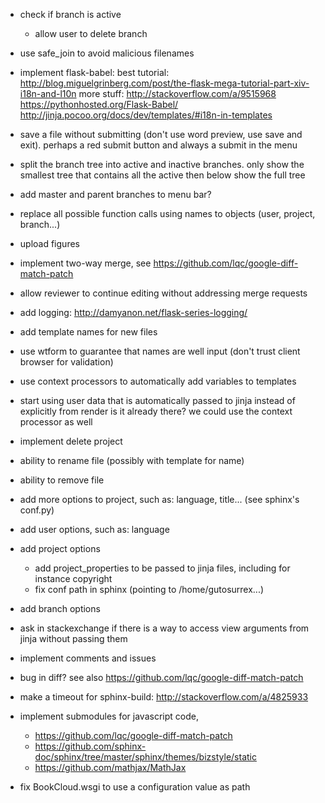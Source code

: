   - check if branch is active
    - allow user to delete branch
  - use safe_join to avoid malicious filenames

  - implement flask-babel:
    best tutorial:
      http://blog.miguelgrinberg.com/post/the-flask-mega-tutorial-part-xiv-i18n-and-l10n
    more stuff:
      http://stackoverflow.com/a/9515968
      https://pythonhosted.org/Flask-Babel/
      http://jinja.pocoo.org/docs/dev/templates/#i18n-in-templates

  - save a file without submitting (don't use word preview, use save and exit).
    perhaps a red submit button and always a submit in the menu
  - split the branch tree into active and inactive branches.
    only show the smallest tree that contains all the active
    then below show the full tree

  - add master and parent branches to menu bar?

  - replace all possible function calls using names to objects (user, project, branch...)
  - upload figures
  - implement two-way merge, see https://github.com/lqc/google-diff-match-patch
  - allow reviewer to continue editing without addressing merge requests

  - add logging: http://damyanon.net/flask-series-logging/

  - add template names for new files

  - use wtform to guarantee that names are well input (don't trust client browser for validation)

  - use context processors to automatically add variables to templates
  - start using user data that is automatically passed to jinja instead of explicitly from render
    is it already there? we could use the context processor as well

  - implement delete project

  - ability to rename file (possibly with template for name)
  - ability to remove file
  - add more options to project, such as: language, title... (see sphinx's conf.py)

  - add user options, such as: language
  - add project options
    - add project_properties to be passed to jinja files, including for instance copyright
    - fix conf path in sphinx (pointing to /home/gutosurrex...)
  - add branch options

  - ask in stackexchange if there is a way to access view arguments from jinja without passing them

  - implement comments and issues
  - bug in diff? see also https://github.com/lqc/google-diff-match-patch

  - make a timeout for sphinx-build: http://stackoverflow.com/a/4825933
  - implement submodules for javascript code,
    - https://github.com/lqc/google-diff-match-patch
    - https://github.com/sphinx-doc/sphinx/tree/master/sphinx/themes/bizstyle/static
    - https://github.com/mathjax/MathJax

  - fix BookCloud.wsgi to use a configuration value as path



